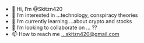 - 👋 Hi, I’m @Skitzn420
- 👀 I’m interested in ...technology, conspiracy theories
- 🌱 I’m currently learning ...about crypto  and stocks
- 💞️ I’m looking to collaborate on ... ??
- 📫 How to reach me ...skitzn420@gmail.com 

<!---
Skitzn420/Skitzn420 is a ✨ special ✨ repository because its `README.md` (this file) appears on your GitHub profile.
You can click the Preview link to take a look at your changes.
--->
